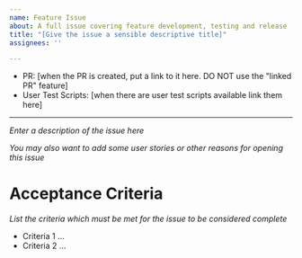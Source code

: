```yaml
---
name: Feature Issue
about: A full issue covering feature development, testing and release
title: "[Give the issue a sensible descriptive title]"
assignees: ''

---
```


* PR: [when the PR is created, put a link to it here.  DO NOT use the "linked PR" feature]
* User Test Scripts: [when there are user test scripts available link them here]

---

*Enter a description of the issue here*

*You may also want to add some user stories or other reasons for opening this issue*

# Acceptance Criteria

*List the criteria which must be met for the issue to be considered complete*

* Criteria 1 ...
* Criteria 2 ...

